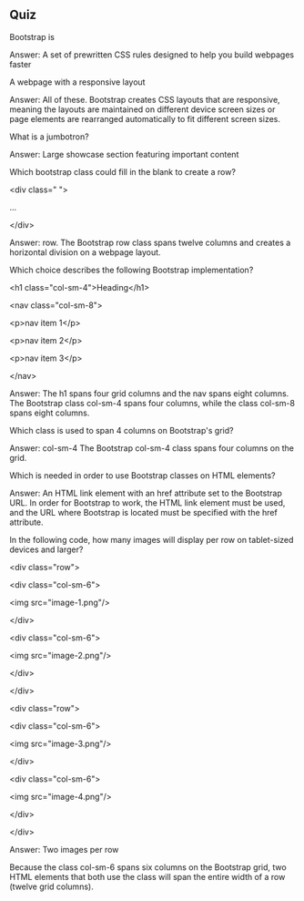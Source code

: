 ## Quiz



Bootstrap is

Answer: A set of prewritten CSS rules designed to help you build webpages faster

A webpage with a responsive layout

Answer: All of these. Bootstrap creates CSS layouts that are responsive, meaning the layouts are maintained on different device screen sizes or page elements are rearranged automatically to fit different screen sizes.

What is a jumbotron?

Answer: Large showcase section featuring important content

Which bootstrap class could fill in the blank to create a row?

&lt;div class=" "&gt;

 ...

&lt;\/div&gt;

Answer: row. The Bootstrap row class spans twelve columns and creates a horizontal division on a webpage layout.

Which choice describes the following Bootstrap implementation?

&lt;h1 class="col-sm-4"&gt;Heading&lt;\/h1&gt;

&lt;nav class="col-sm-8"&gt;

 &lt;p&gt;nav item 1&lt;\/p&gt;

 &lt;p&gt;nav item 2&lt;\/p&gt;

 &lt;p&gt;nav item 3&lt;\/p&gt;

&lt;\/nav&gt;

Answer: The h1 spans four grid columns and the nav spans eight columns. The Bootstrap class col-sm-4 spans four columns, while the class col-sm-8 spans eight columns.

Which class is used to span 4 columns on Bootstrap's grid?

Answer: col-sm-4 The Bootstrap col-sm-4 class spans four columns on the grid.

Which is needed in order to use Bootstrap classes on HTML elements?

Answer: An HTML link element with an href attribute set to the Bootstrap URL. In order for Bootstrap to work, the HTML link element must be used, and the URL where Bootstrap is located must be specified with the href attribute.

In the following code, how many images will display per row on tablet-sized devices and larger?

&lt;div class="row"&gt;

 &lt;div class="col-sm-6"&gt;

 &lt;img src="image-1.png"\/&gt;

 &lt;\/div&gt;

 &lt;div class="col-sm-6"&gt;

 &lt;img src="image-2.png"\/&gt;

 &lt;\/div&gt;

&lt;\/div&gt;

&lt;div class="row"&gt;

 &lt;div class="col-sm-6"&gt;

 &lt;img src="image-3.png"\/&gt;

 &lt;\/div&gt;

 &lt;div class="col-sm-6"&gt;

 &lt;img src="image-4.png"\/&gt;

 &lt;\/div&gt;

&lt;\/div&gt;

Answer: Two images per row

Because the class col-sm-6 spans six columns on the Bootstrap grid, two HTML elements that both use the class will span the entire width of a row \(twelve grid columns\).

